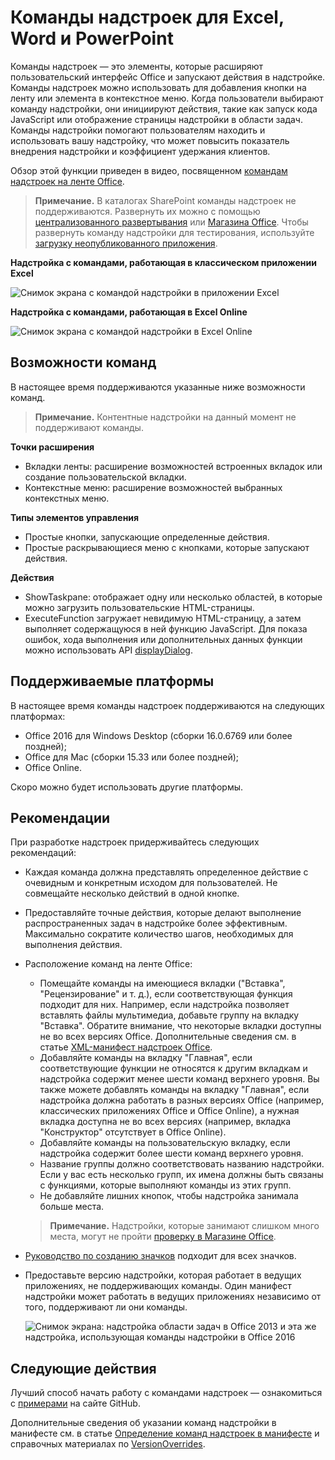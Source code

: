 
# <a name="add-in-commands-for-excel-word-and-powerpoint"></a>Команды надстроек для Excel, Word и PowerPoint

Команды надстроек — это элементы, которые расширяют пользовательский интерфейс Office и запускают действия в надстройке. Команды надстроек можно использовать для добавления кнопки на ленту или элемента в контекстное меню. Когда пользователи выбирают команду надстройки, они инициируют действия, такие как запуск кода JavaScript или отображение страницы надстройки в области задач. Команды надстройки помогают пользователям находить и использовать вашу надстройку, что может повысить показатель внедрения надстройки и коэффициент удержания клиентов.

Обзор этой функции приведен в видео, посвященном [командам надстроек на ленте Office](https://channel9.msdn.com/events/Build/2016/P551).

>**Примечание.** В каталогах SharePoint команды надстроек не поддерживаются. Развернуть их можно с помощью [централизованного развертывания](../publish/centralized-deployment.md) или [Магазина Office](https://dev.office.com/officestore/docs/submit-to-the-office-store). Чтобы развернуть команду надстройки для тестирования, используйте [загрузку неопубликованного приложения](../testing/create-a-network-shared-folder-catalog-for-task-pane-and-content-add-ins). 

**Надстройка с командами, работающая в классическом приложении Excel**

![Снимок экрана с командой надстройки в приложении Excel](../../images/addincommands1.png)

**Надстройка с командами, работающая в Excel Online**

![Снимок экрана с командой надстройки в Excel Online](../../images/addincommands2.png)

## <a name="command-capabilities"></a>Возможности команд
В настоящее время поддерживаются указанные ниже возможности команд.

> **Примечание.** Контентные надстройки на данный момент не поддерживают команды.

**Точки расширения**

- Вкладки ленты: расширение возможностей встроенных вкладок или создание пользовательской вкладки.
- Контекстные меню: расширение возможностей выбранных контекстных меню. 

**Типы элементов управления**

- Простые кнопки, запускающие определенные действия.
- Простые раскрывающиеся меню с кнопками, которые запускают действия.

**Действия**

- ShowTaskpane: отображает одну или несколько областей, в которые можно загрузить пользовательские HTML-страницы.
- ExecuteFunction загружает невидимую HTML-страницу, а затем выполняет содержащуюся в ней функцию JavaScript. Для показа ошибок, хода выполнения или дополнительных данных функции можно использовать API [displayDialog](http://dev.office.com/reference/add-ins/shared/officeui).  

## <a name="supported-platforms"></a>Поддерживаемые платформы
В настоящее время команды надстроек поддерживаются на следующих платформах:

- Office 2016 для Windows Desktop (сборки 16.0.6769 или более поздней);
- Office для Mac (сборки 15.33 или более поздней);
- Office Online. 

Скоро можно будет использовать другие платформы.

## <a name="best-practices"></a>Рекомендации

При разработке надстроек придерживайтесь следующих рекомендаций:

- Каждая команда должна представлять определенное действие с очевидным и конкретным исходом для пользователей. Не совмещайте несколько действий в одной кнопке.
- Предоставляйте точные действия, которые делают выполнение распространенных задач в надстройке более эффективным. Максимально сократите количество шагов, необходимых для выполнения действия.
- Расположение команд на ленте Office:
    - Помещайте команды на имеющиеся вкладки ("Вставка", "Рецензирование" и т. д.), если соответствующая функция подходит для них. Например, если надстройка позволяет вставлять файлы мультимедиа, добавьте группу на вкладку "Вставка". Обратите внимание, что некоторые вкладки доступны не во всех версиях Office. Дополнительные сведения см. в статье [XML-манифест надстроек Office](../overview/add-in-manifests.md). 
    - Добавляйте команды на вкладку "Главная", если соответствующие функции не относятся к другим вкладкам и надстройка содержит менее шести команд верхнего уровня. Вы также можете добавлять команды на вкладку "Главная", если надстройка должна работать в разных версиях Office (например, классических приложениях Office и Office Online), а нужная вкладка доступна не во всех версиях (например, вкладка "Конструктор" отсутствует в Office Online).  
    - Добавляйте команды на пользовательскую вкладку, если надстройка содержит более шести команд верхнего уровня. 
    - Название группы должно соответствовать названию надстройки. Если у вас есть несколько групп, их имена должны быть связаны с функциями, которые выполняют команды из этих групп.
    - Не добавляйте лишних кнопок, чтобы надстройка занимала больше места.

     >**Примечание.**  Надстройки, которые занимают слишком много места, могут не пройти [проверку в Магазине Office](https://dev.office.com/officestore/docs/validation-policies).

- [Руководство по созданию значков](../design/design-icons.md) подходит для всех значков.
- Предоставьте версию надстройки, которая работает в ведущих приложениях, не поддерживающих команды. Один манифест надстройки может работать в ведущих приложениях независимо от того, поддерживают ли они команды.

    ![Снимок экрана: надстройка области задач в Office 2013 и эта же надстройка, использующая команды надстройки в Office 2016](../../images/4f90a3cc-8cc4-4879-9a03-0bb2b6079026.png)


## <a name="next-steps-to-get-started"></a>Следующие действия

Лучший способ начать работу с командами надстроек — ознакомиться с [примерами](https://github.com/OfficeDev/Office-Add-in-Commands-Samples/) на сайте GitHub.

Дополнительные сведения об указании команд надстройки в манифесте см. в статье [Определение команд надстроек в манифесте](../develop/define-add-in-commands.md) и справочных материалах по [VersionOverrides](../../reference/manifest/versionoverrides.md).





